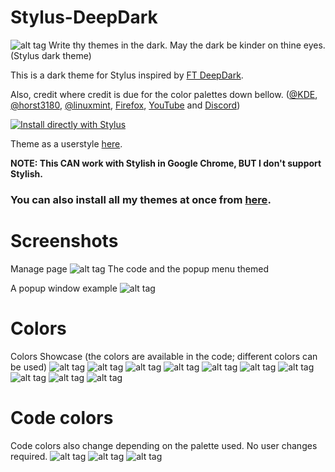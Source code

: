 # Stylus-DeepDark
![alt tag](https://raw.githubusercontent.com/RaitaroH/Stylus-DeepDark/master/Images/Stylus%20-%20DeepDark.png)
Write thy themes in the dark. May the dark be kinder on thine eyes. (Stylus dark theme)

This is a dark theme for Stylus inspired by [FT DeepDark](https://addons.mozilla.org/en-US/firefox/addon/ft-deepdark/?src=search).

Also, credit where credit is due for the color palettes down bellow. ([@KDE](https://github.com/KDE), [@horst3180](https://github.com/horst3180), [@linuxmint](https://github.com/linuxmint), [Firefox](https://www.mozilla.org/en-US/firefox/new/), [YouTube](https://www.youtube.com/) and [Discord](https://discordapp.com/))

[![Install directly with Stylus](https://img.shields.io/badge/Install%20directly%20with-Stylus-285959.svg)](https://rawgit.com/RaitaroH/Stylus-DeepDark/master/StylusDeepDark.user.css)

Theme as a userstyle [here](https://userstyles.org/styles/146887/stylus-deepdark).

**NOTE: This CAN work with Stylish in Google Chrome, BUT I don't support Stylish.**

### **You can also install all my themes at once from [here](https://github.com/RaitaroH/Import-All-Deepdark).**

# Screenshots
Manage page
![alt tag](https://raw.githubusercontent.com/RaitaroH/Stylus-DeepDark/master/Images/Manage.png)
The code and the popup menu themed 

A popup window example
![alt tag](https://raw.githubusercontent.com/RaitaroH/Stylus-DeepDark/master/Images/Code.png)

# Colors
Colors Showcase (the colors are available in the code; different colors can be used)
![alt tag](https://raw.githubusercontent.com/RaitaroH/Stylus-DeepDark/master/Images/ArcDarkColors.png)
![alt tag](https://raw.githubusercontent.com/RaitaroH/Stylus-DeepDark/master/Images/BreezeDarkColors.png)
![alt tag](https://raw.githubusercontent.com/RaitaroH/Stylus-DeepDark/master/Images/DeepDarkColors.png)
![alt tag](https://raw.githubusercontent.com/RaitaroH/Stylus-DeepDark/master/Images/DiscordColors.png)
![alt tag](https://raw.githubusercontent.com/RaitaroH/Stylus-DeepDark/master/Images/FirefoxDarkColors.png)
![alt tag](https://raw.githubusercontent.com/RaitaroH/Stylus-DeepDark/master/Images/Firefox57DarkColors.png)
![alt tag](https://raw.githubusercontent.com/RaitaroH/Stylus-DeepDark/master/Images/Mint-Y-DarkColors.png)
![alt tag](https://raw.githubusercontent.com/RaitaroH/Stylus-DeepDark/master/Images/VertexDarkColors.png)
![alt tag](https://raw.githubusercontent.com/RaitaroH/Stylus-DeepDark/master/Images/YoutubeColors.png)
![alt tag](https://raw.githubusercontent.com/RaitaroH/Stylus-DeepDark/master/Images/9animeColors.png)

# Code colors
Code colors also change depending on the palette used. No user changes required.
![alt tag](https://raw.githubusercontent.com/RaitaroH/Stylus-DeepDark/master/Images/BreezeDarkCode.png)
![alt tag](https://raw.githubusercontent.com/RaitaroH/Stylus-DeepDark/master/Images/DeepDarkCode.png)
![alt tag](https://raw.githubusercontent.com/RaitaroH/Stylus-DeepDark/master/Images/Mint-Y-DarkCode.png)
